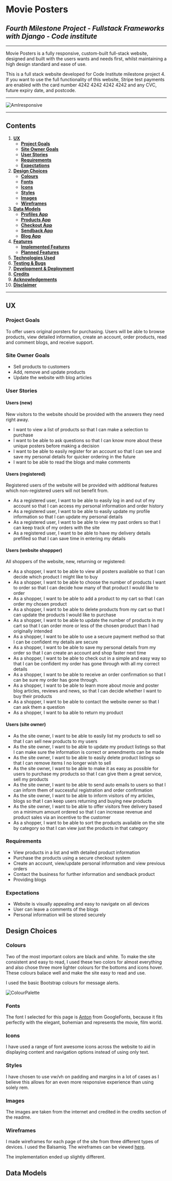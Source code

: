 # Movie Posters

## <i> Fourth Milestone Project - Fullstack Frameworks with Django - Code institute </i>

---

Movie Posters is a fully responsive, custom-built full-stack website, designed and built with the users wants and needs first, whilst maintaining a high design standard and ease of use.

This is a full stack website developed for Code Institute milestone project 4. If you want to use the full functionality of this website, Stripe test payments are enabled with the card number 4242 4242 4242 4242 and any CVC, future expiry date, and postcode.

---

![AmIresponsive](https://github.com/kompeet/movie-posters-ms4/blob/master/static/images/AmIResponsive.JPG "Responsive")

---

## Contents

1. [**UX**](#Ux)
    - [**Project Goals**](#Project-Goals)
    - [**Site Owner Goals**](#Site-Owner-Goals)
    - [**User Stories**](#User-Stories)
    - [**Requirements**](#Requirements)
    - [**Expectations**](#Expectations)
2. [**Design Choices**](#Design-Choices)
    - [**Colours**](#Colours)
    - [**Fonts**](#Fonts)
    - [**Icons**](#Icons)
    - [**Styles**](#Styles)
    - [**Images**](#Images)
    - [**Wireframes**](#Wireframes)
3. [**Data Models**](#Data-Models)
    - [**Profiles App**](#Profiles-App)
    - [**Products App**](#Products-App)
    - [**Checkout App**](#Checkout-App)
    - [**Sendback App**](#Sendback-App)
    - [**Blog App**](#Blog-App)
4. [**Features**](#Features)
    - [**Implemented Features**](#Implemented-Features)
    - [**Planned Features**](#Planned-Features)
5. [**Technologies Used**](#Technologies-Used)
6. [**Testing & Bugs**](#Testing-&-Bugs)
7. [**Development & Deployment**](#Development-&-Deployment)
8. [**Credits**](#Credits)
9. [**Acknowledgements**](#Acknowledgements)
10. [**Disclaimer**](#Disclaimer)

---

## UX 

### Project Goals

To offer users original porsters for purchasing. Users will be able to browse products, view detailed information, create an account, order products, read and comment blogs, and receive support.

### Site Owner Goals

- Sell products to customers
- Add, remove and update products
- Update the website with blog articles

### User Stories

#### Users (new)

New visitors to the website should be provided with the answers they need right away.

 - I want to view a list of products so that I can make a selection to purchase
 - I want to be able to ask questions so that I can know more about these unique posters before making a decision
 - I want to be able to easily register for an account so that I can see and save my personal details for quicker ordering in the future
 - I want to be able to read the blogs and make comments

#### Users (registered)

Registered users of the website will be provided with additional features which non-registered users will not benefit from.

 - As a registered user, I want to be able to easily log in and out of my account so that I can access my personal information and order history
 - As a registered user, I want to be able to easily update my profile information so that I can update my personal details
 - As a registered user, I want to be able to view my past orders so that I can keep track of my orders with the site
 - As a registered user, I want to be able to have my delivery details prefilled so that I can save time in entering my details

#### Users (website shoppper)

All shoppers of the website, new, returning or registered:

 - As a shopper, I want to be able to view all posters available so that I can decide which product I might like to buy
 - As a shopper, I want to be able to choose the number of products I want to order so that I can decide how many of that product I would like to order
 - As a shopper, I want to be able to add a product to my cart so that I can order my chosen product
 - As a shopper, I want to be able to delete products from my cart so that I can update the products I would like to purchase
 - As a shopper, I want to be able to update the number of products in my cart so that I can order more or less of the chosen product than I had originally intended
 - As a shopper, I want to be able to use a secure payment method so that I can be confident my details are secure
 - As a shopper, I want to be able to save my personal details from my order so that I can create an account and shop faster next time
 - As a shopper, I want to be able to check out in a simple and easy way so that I can be confident my order has gone through with all my correct details
 - As a shopper, I want to be able to receive an order confirmation so that I can be sure my order has gone through.
 - As a shopper, I want to be able to learn more about movie and poster blog articles, reviews and news, so that I can decide whether I want to buy their products
 - As a shopper, I want to be able to contact the website owner so that I can ask them a question
 - As a shopper, I want to ba able to return my product

#### Users (site owner)

 - As the site owner, I want to be able to easily list my products to sell so that I can sell new products to my users
 - As the site owner, I want to be able to update my product listings so that I can make sure the information is correct or amendments can be made
 - As the site owner, I want to be able to easily delete product listings so that I can remove items I no longer wish to sell
 - As the site owner, I want to be able to make it as easy as possible for users to purchase my products so that I can give them a great service, sell my products
 - As the site owner, I want to be able to send auto emails to users so that I can inform them of successful registration and order confirmation
 - As the site owner, I want to be able to inform visitors of my articles, blogs so that I can keep users returning and buying new products
 - As the site owner, I want to be able to offer visitors free delivery based on a minimum amount ordered so that I can increase revenue and product sales via an incentive to the customer
 - As a shopper, I want to be able to sort the products available on the site by category so that I can view just the products in that category

### Requirements

- View products in a list and with detailed product information
- Purchase the products using a secure checkout system
- Create an account, view/update personal information and view previous orders
- Contact the business for further information and sendback product
- Providing blogs

### Expectations

- Website is visually appealing and easy to navigate on all devices
- User can leave a comments of the blogs
- Personal information will be stored securely

## Design Choices

### Colours

Two of the most important colors are black and white. To make the site consistent and easy to read, I used these two colors for almost everything and also chose three more lighter colours for the bottoms and icons hover.
These colours balace well and make the site easy to read and use.

I used the basic Bootstrap colours for message alerts.

![ColourPalette](https://github.com/kompeet/movie-posters-ms4/blob/master/static/images/colour.JPG "Colour")

### Fonts

The font I selected for this page is [Anton](https://fonts.google.com/specimen/Anton?query=anton) from GoogleFonts, because it fits perfectly with the elegant, bohemian and represents the movie, film world.

### Icons

I have used a range of font awesome icons across the website to aid in displaying content and navigation options instead of using only text.

### Styles

I have chosen to use vw/vh on padding and margins in a lot of cases as I believe this allows for an even more responsive experience than using solely rem.

### Images

The images are taken from the internet and credited in the credits section of the readme.

### Wireframes

I made wireframes for each page of the site from three different types of devices. I used the Balsamiq. The wireframes can be viewed [here](https://github.com/kompeet/movie-posters-ms4/tree/master/wireframes).

The implementation ended up slightly different.

## Data Models


